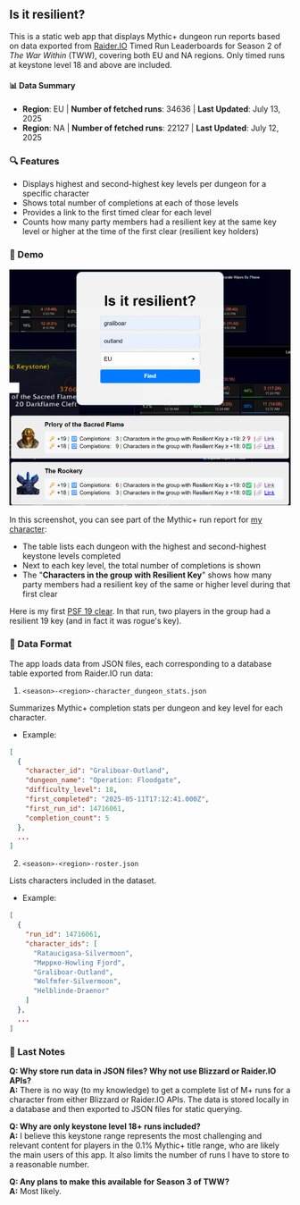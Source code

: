 ## **Is it resilient?**

This is a static web app that displays Mythic+ dungeon run reports based on data exported from [Raider.IO](https://raider.io) Timed Run Leaderboards for Season 2 of *The War Within* (TWW), covering both EU and NA regions. Only timed runs at keystone level 18 and above are included.

#### 📊 Data Summary
 - **Region**: EU | **Number of fetched runs**: 34636 | **Last Updated**: July 13, 2025
 - **Region**: NA | **Number of fetched runs**: 22127 | **Last Updated**: July 12, 2025

### 🔍 Features
 - Displays highest and second-highest key levels per dungeon for a specific character
 - Shows total number of completions at each of those levels
 - Provides a link to the first timed clear for each level
 - Counts how many party members had a resilient key at the same key level or higher at the time of the first clear (resilient key holders)

### 📸 Demo

<img src="demo.png" alt="Demo screenshot" width="600" />

In this screenshot, you can see part of the Mythic+ run report for [my character](https://raider.io/characters/eu/outland/Graliboar):
 - The table lists each dungeon with the highest and second-highest keystone levels completed
 - Next to each key level, the total number of completions is shown
 - The "**Characters in the group with Resilient Key**" shows how many party members had a resilient key of the same or higher level during that first clear

Here is my first [PSF 19 clear](https://raider.io/mythic-plus-runs/season-tww-2/18343656). In that run, two players in the group had a resilient 19 key (and in fact it was rogue's key).

### 📂 Data Format

The app loads data from JSON files, each corresponding to a database table exported from Raider.IO run data:
1. `<season>-<region>-character_dungeon_stats.json`

Summarizes Mythic+ completion stats per dungeon and key level for each character.
 - Example:
```json
[
  {
    "character_id": "Graliboar-Outland",
    "dungeon_name": "Operation: Floodgate",
    "difficulty_level": 18,
    "first_completed": "2025-05-11T17:12:41.000Z",
    "first_run_id": 14716061,
    "completion_count": 5
  },
  ...
]
```
2. `<season>-<region>-roster.json`
   
Lists characters included in the dataset.
 - Example:
```json
[
  {
    "run_id": 14716061,
    "character_ids": [
      "Rataucigasa-Silvermoon",
      "Миррко-Howling Fjord",
      "Graliboar-Outland",
      "Wolfmfer-Silvermoon",
      "Helblinde-Draenor"
    ]
  },
  ...
]
```

### 📝 Last Notes

**Q: Why store run data in JSON files? Why not use Blizzard or Raider.IO APIs?<br>**
**A:** There is no way (to my knowledge) to get a complete list of M+ runs for a character from either Blizzard or Raider.IO APIs. The data is stored locally in a database and then exported to JSON files for static querying.

**Q: Why are only keystone level 18+ runs included?<br>**
**A:** I believe this keystone range represents the most challenging and relevant content for players in the 0.1% Mythic+ title range, who are likely the main users of this app. It also limits the number of runs I have to store to a reasonable number.

**Q: Any plans to make this available for Season 3 of TWW?<br>**
**A:** Most likely.
